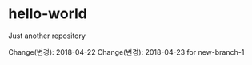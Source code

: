 # hello-world
Just another repository

Change(변경): 2018-04-22 
Change(변경): 2018-04-23 for new-branch-1